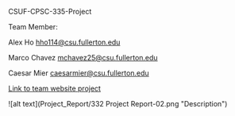 CSUF-CPSC-335-Project

Team Member:

Alex Ho hho114@csu.fullerton.edu

Marco Chavez mchavez25@csu.fullerton.edu

Caesar Mier caesarmier@csu.fullerton.edu

[Link to team website project ](http://bit.ly/2Pe7P4u "CPSC 332 Project")


![alt text](Project_Report/332 Project Report-02.png "Description")
